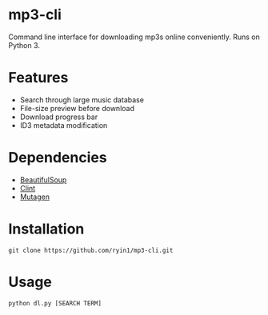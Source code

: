 # mp3-cli
Command line interface for downloading mp3s online conveniently. Runs on Python 3.

# Features
* Search through large music database
* File-size preview before download
* Download progress bar
* ID3 metadata modification

# Dependencies
* [BeautifulSoup](http://www.crummy.com/software/BeautifulSoup/)
* [Clint](https://pypi.python.org/pypi/clint/)
* [Mutagen](https://mutagen.readthedocs.org/en/latest/)

# Installation
`git clone https://github.com/ryin1/mp3-cli.git`

# Usage
`python dl.py [SEARCH TERM]`

